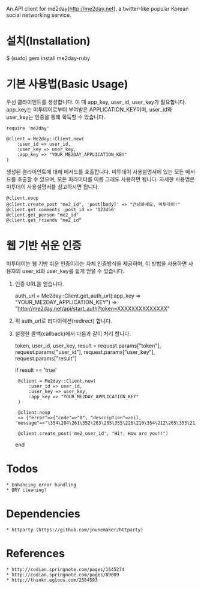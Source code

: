 An API client for me2day(http://me2day.net), a twitter-like popular Korean social networking service.

설치(Installation)
=====

$ (sudo) gem install me2day-ruby

기본 사용법(Basic Usage)
=====

우선 클라이언트를 생성합니다. 이 때 app_key, user_id, user_key가 필요합니다.
app_key는 미투데이로부터 부여받은 APPLICATION_KEY이며, user_id와 user_key는 인증을 통해 획득할 수 있습니다.

	require 'me2day'

	@client = Me2day::Client.new(
		:user_id => user_id,
		:user_key => user_key,
		:app_key => "YOUR_ME2DAY_APPLICATION_KEY"
	)

생성된 클라이언트에 대해 메서드를 호출합니다.
미투데이 사용설명서에 있는 모든 메서드를 호출할 수 있으며, 모든 파라미터를 이름 그래도 사용하면 됩니다. 
자세한 사용법은 미투데이 사용설명서를 참고하시면 됩니다.

	@client.noop
	@client.create_post "me2_id", 'post[body]' => "안녕하세요, 미투데이!"
	@client.get_comments :post_id => '123456'
	@client.get_person "me2_id"
	@client.get_friends "me2_id"

웹 기반 쉬운 인증
=====

미투데이는 웹 기반 쉬운 인증이라는 자체 인증방식을 제공하며, 이 방법을 사용하면 사용자의 user_id와 user_key를 쉽게 얻을 수 있습니다.

1. 인증 URL을 얻습니다.

	auth_url = Me2day::Client.get_auth_url(:app_key => "YOUR_ME2DAY_APPLICATION_KEY")
	=> "http://me2day.net/api/start_auth?token=XXXXXXXXXXXXXX"

2. 위 auth_url로 리다이렉션(redirect) 합니다.	

3. 설정한 콜백(callback)에서 다음과 같이 처리 합니다.

	token, user_id, user_key, result = request.params["token"], request.params["user_id"], request.params["user_key"], request.params["result"]

	if result == 'true'

		@client = Me2day::Client.new(
			:user_id => user_id,
			:user_key => user_key,
			:app_key => "YOUR_ME2DAY_APPLICATION_KEY"
		)

		@client.noop
		=> {"error"=>{"code"=>"0", "description"=>nil, "message"=>"\354\204\261\352\263\265\355\226\210\354\212\265\353\213\210\353\213\244."}}

		@client.create_post('me2_user_id', "Hi!, How are you!!")

	end


Todos
=====

	* Enhancing error handling
	* DRY cleaning!


Dependencies
=====

	* httparty (https://github.com/jnunemaker/httparty)


References
=====

	* http://codian.springnote.com/pages/1645274
	* http://codian.springnote.com/pages/89009
	* http://thinkr.egloos.com/2584593

